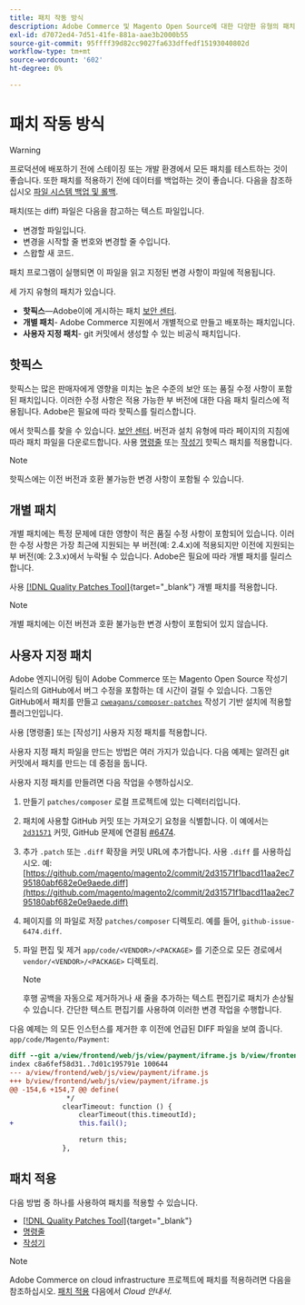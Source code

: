 ```yaml
---
title: 패치 작동 방식
description: Adobe Commerce 및 Magento Open Source에 대한 다양한 유형의 패치와 그 작동 방식에 대해 알아봅니다.
exl-id: d7072ed4-7d51-41fe-881a-aae3b2000b55
source-git-commit: 95ffff39d82cc9027fa633dffedf15193040802d
workflow-type: tm+mt
source-wordcount: '602'
ht-degree: 0%

---
```


# 패치 작동 방식

>[!WARNING]
>
>프로덕션에 배포하기 전에 스테이징 또는 개발 환경에서 모든 패치를 테스트하는 것이 좋습니다. 또한 패치를 적용하기 전에 데이터를 백업하는 것이 좋습니다. 다음을 참조하십시오 [파일 시스템 백업 및 롤백](../../installation/tutorials/backup.md).

패치(또는 diff) 파일은 다음을 참고하는 텍스트 파일입니다.

- 변경할 파일입니다.
- 변경을 시작할 줄 번호와 변경할 줄 수입니다.
- 스왑할 새 코드.

패치 프로그램이 실행되면 이 파일을 읽고 지정된 변경 사항이 파일에 적용됩니다.

세 가지 유형의 패치가 있습니다.

- **핫픽스**—Adobe이에 게시하는 패치 [보안 센터](https://magento.com/security/patches).
- **개별 패치**- Adobe Commerce 지원에서 개별적으로 만들고 배포하는 패치입니다.
- **사용자 지정 패치**- git 커밋에서 생성할 수 있는 비공식 패치입니다.

## 핫픽스

핫픽스는 많은 판매자에게 영향을 미치는 높은 수준의 보안 또는 품질 수정 사항이 포함된 패치입니다. 이러한 수정 사항은 적용 가능한 부 버전에 대한 다음 패치 릴리스에 적용됩니다. Adobe은 필요에 따라 핫픽스를 릴리스합니다.

에서 핫픽스를 찾을 수 있습니다. [보안 센터](https://magento.com/security/patches). 버전과 설치 유형에 따라 페이지의 지침에 따라 패치 파일을 다운로드합니다. 사용 [명령줄](../patches/apply.md#) 또는 [작성기](../patches/apply.md) 핫픽스 패치를 적용합니다.

>[!NOTE]
>
>핫픽스에는 이전 버전과 호환 불가능한 변경 사항이 포함될 수 있습니다.

## 개별 패치

개별 패치에는 특정 문제에 대한 영향이 적은 품질 수정 사항이 포함되어 있습니다. 이러한 수정 사항은 가장 최근에 지원되는 부 버전(예: 2.4.x)에 적용되지만 이전에 지원되는 부 버전(예: 2.3.x)에서 누락될 수 있습니다. Adobe은 필요에 따라 개별 패치를 릴리스합니다.

사용 [[!DNL Quality Patches Tool]](https://experienceleague.adobe.com/tools/commerce-quality-patches/index.html){target="_blank"} 개별 패치를 적용합니다.

>[!NOTE]
>
>개별 패치에는 이전 버전과 호환 불가능한 변경 사항이 포함되어 있지 않습니다.

## 사용자 지정 패치

Adobe 엔지니어링 팀이 Adobe Commerce 또는 Magento Open Source 작성기 릴리스의 GitHub에서 버그 수정을 포함하는 데 시간이 걸릴 수 있습니다. 그동안 GitHub에서 패치를 만들고 [`cweagans/composer-patches`](https://github.com/cweagans/composer-patches/) 작성기 기반 설치에 적용할 플러그인입니다.

사용 [명령줄] 또는 [작성기] 사용자 지정 패치를 적용합니다.

사용자 지정 패치 파일을 만드는 방법은 여러 가지가 있습니다. 다음 예제는 알려진 git 커밋에서 패치를 만드는 데 중점을 둡니다.

사용자 지정 패치를 만들려면 다음 작업을 수행하십시오.

1. 만들기 `patches/composer` 로컬 프로젝트에 있는 디렉터리입니다.
1. 패치에 사용할 GitHub 커밋 또는 가져오기 요청을 식별합니다. 이 예에서는 [`2d31571`](https://github.com/magento/magento2/commit/2d31571f1bacd11aa2ec795180abf682e0e9aede) 커밋, GitHub 문제에 연결됨 [#6474](https://github.com/magento/magento2/issues/6474).
1. 추가 `.patch` 또는 `.diff` 확장을 커밋 URL에 추가합니다. 사용 `.diff` 를 사용하십시오. 예: [https://github.com/magento/magento2/commit/2d31571f1bacd11aa2ec795180abf682e0e9aede.diff](https://github.com/magento/magento2/commit/2d31571f1bacd11aa2ec795180abf682e0e9aede.diff)
1. 페이지를 의 파일로 저장 `patches/composer` 디렉토리. 예를 들어, `github-issue-6474.diff`.
1. 파일 편집 및 제거 `app/code/<VENDOR>/<PACKAGE>` 를 기준으로 모든 경로에서 `vendor/<VENDOR>/<PACKAGE>` 디렉토리.

   >[!NOTE]
   >
   >후행 공백을 자동으로 제거하거나 새 줄을 추가하는 텍스트 편집기로 패치가 손상될 수 있습니다. 간단한 텍스트 편집기를 사용하여 이러한 변경 작업을 수행합니다.

다음 예제는 의 모든 인스턴스를 제거한 후 이전에 언급된 DIFF 파일을 보여 줍니다. `app/code/Magento/Payment`:

```diff
diff --git a/view/frontend/web/js/view/payment/iframe.js b/view/frontend/web/js/view/payment/iframe.js
index c8a6fef58d31..7d01c195791e 100644
--- a/view/frontend/web/js/view/payment/iframe.js
+++ b/view/frontend/web/js/view/payment/iframe.js
@@ -154,6 +154,7 @@ define(
              */
             clearTimeout: function () {
                 clearTimeout(this.timeoutId);
+                this.fail();

                 return this;
             },
```

## 패치 적용

다음 방법 중 하나를 사용하여 패치를 적용할 수 있습니다.

- [[!DNL Quality Patches Tool]](https://experienceleague.adobe.com/tools/commerce-quality-patches/index.html){target="_blank"}
- [명령줄](/help/upgrade/patches/apply.md#command-line)
- [작성기](/help/upgrade/patches/apply.md#composer)

>[!NOTE]
>
>Adobe Commerce on cloud infrastructure 프로젝트에 패치를 적용하려면 다음을 참조하십시오. [패치 적용](https://devdocs.magento.com/cloud/project/project-patch.html) 다음에서 _Cloud 안내서_.
